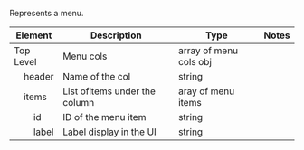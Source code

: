 Represents a menu.

| Element | Description | Type | Notes |
| ---- | ---- | ---- | ---- |
| Top Level | Menu cols | array of menu cols obj |  |
| &nbsp; &nbsp; header | Name of the col | string |  |
| &nbsp; &nbsp; items | List ofitems under the column | aray of menu items |  |
| &nbsp; &nbsp; &nbsp; &nbsp; id | ID of the menu item | string |  |
| &nbsp; &nbsp; &nbsp; &nbsp; label | Label display in the UI | string |  |
